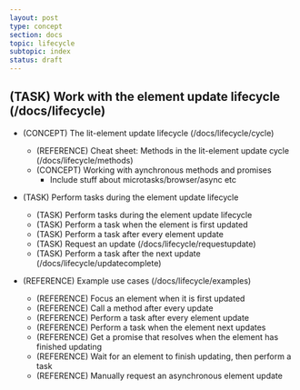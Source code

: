 ```yaml
---
layout: post
type: concept
section: docs
topic: lifecycle
subtopic: index
status: draft
---
```


## (TASK) Work with the element update lifecycle (/docs/lifecycle)

* (CONCEPT) The lit-element update lifecycle (/docs/lifecycle/cycle)
  * (REFERENCE) Cheat sheet: Methods in the lit-element update cycle (/docs/lifecycle/methods)
  * (CONCEPT) Working with aynchronous methods and promises
    * Include stuff about microtasks/browser/async etc

* (TASK) Perform tasks during the element update lifecycle
  * (TASK) Perform tasks during the element update lifecycle
  * (TASK) Perform a task when the element is first updated
  * (TASK) Perform a task after every element update
  * (TASK) Request an update  (/docs/lifecycle/requestupdate)
  * (TASK) Perform a task after the next update (/docs/lifecycle/updatecomplete)

* (REFERENCE) Example use cases (/docs/lifecycle/examples)
  *  (REFERENCE) Focus an element when it is first updated
  *  (REFERENCE) Call a method after every update 
  *  (REFERENCE) Perform a task after every element update
  *  (REFERENCE) Perform a task when the element next updates
  *  (REFERENCE) Get a promise that resolves when the element has finished updating
  *  (REFERENCE) Wait for an element to finish updating, then perform a task
  *  (REFERENCE) Manually request an asynchronous element update
